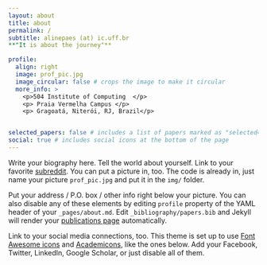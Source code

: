 ```yaml
---
layout: about
title: about
permalink: /
subtitle: alinepaes (at) ic.uff.br 
**"It is about the journey"** 

profile:
  align: right
  image: prof_pic.jpg
  image_circular: false # crops the image to make it circular
  more_info: >
    <p>504 Institute of Computing  </p>
    <p> Praia Vermelha Campus </p>
    <p> Gragoatá, Niterói, RJ, Brazil</p>


selected_papers: false # includes a list of papers marked as "selected={true}"
social: true # includes social icons at the bottom of the page
---
```


Write your biography here. Tell the world about yourself. Link to your favorite [subreddit](http://reddit.com). You can put a picture in, too. The code is already in, just name your picture `prof_pic.jpg` and put it in the `img/` folder.

Put your address / P.O. box / other info right below your picture. You can also disable any of these elements by editing `profile` property of the YAML header of your `_pages/about.md`. Edit `_bibliography/papers.bib` and Jekyll will render your [publications page](/al-folio/publications/) automatically.

Link to your social media connections, too. This theme is set up to use [Font Awesome icons](https://fontawesome.com/) and [Academicons](https://jpswalsh.github.io/academicons/), like the ones below. Add your Facebook, Twitter, LinkedIn, Google Scholar, or just disable all of them.

